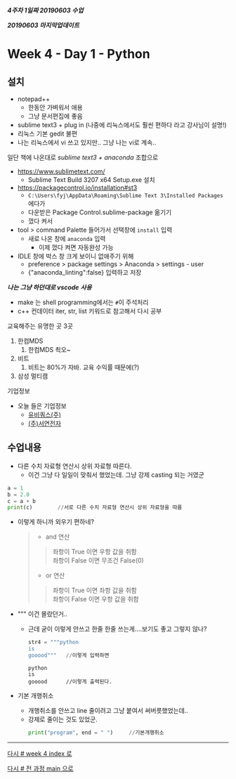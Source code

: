 ***4주차 1일짜 20190603 수업***

***20190603 마지막업데이트***

# Week 4 - Day 1 - Python

<!-- >**별딱지! 요약 오늘 중요한거 정리**
>> -->

## 설치

* notepad++
  * 한동안 가벼워서 애용 
  * 그냥 문서편집에 좋음
* sublime text3 + plug in (나중에 리눅스에서도 훨씬 편하다 라고 강사님이 설명!)
* 리눅스 기본 gedit 불편
* 나는 리눅스에서 vi 쓰고 있지만.. 그냥 나는 vi로 계속..

일단 책에 나온대로 *sublime text3 + anaconda* 조합으로

* https://www.sublimetext.com/
  * Sublime Text Build 3207 x64 Setup.exe 설치
* https://packagecontrol.io/installation#st3
  * `C:\Users\fyj\AppData\Roaming\Sublime Text 3\Installed Packages` 에다가
  * 다운받은 Package Control.sublime-package 옮기기
  * 껐다 켜서
* tool > command Palette 들어가서 선택창에 `install` 입력
  * 새로 나온 창에 `anaconda` 입력
    * 이제 껐다 켜면 자동완성 가능
* IDLE 창에 박스 창 크게 보이니 없애주기 위해 
  * preference > package settings > Anaconda > settings - user
  * {"anaconda_linting":false} 입력하고 저장 

***나는 그냥 하던대로 vscode 사용***

* make 는 shell programming에서는 `#`이 주석처리
* c++ 컨데이터 iter, str, list 키워드로 참고해서 다시 공부

교육해주는 유명한 곳 3곳

1. 한컴MDS
   1. 한컴MDS 쵝오~
2. 비트
   1. 비트는 80%가 자바. 교육 수익률 때문에(?)
3. 삼성 멀티캠


기업정보

* 오늘 들은 기업정보
  * [유비쿼스(주)](https://www.jobplanet.co.kr/companies/60029/landing/%EC%9C%A0%EB%B9%84%EC%BF%BC%EC%8A%A4)
  * [(주)서연전자](https://www.jobplanet.co.kr/companies/82412/reviews/%EC%84%9C%EC%97%B0%EC%A0%84%EC%9E%90)

## 수업내용

* 다른 수치 자료형 연산시 상위 자료형 따른다.
  * 이건 그냥 다 일일이 맞춰서 했었는데. 그냥 강제 casting 되는 거였군
```python
a = 1
b = 2.0
c = a + b
print(c)        //서로 다른 수치 자료형 연산시 상위 자료형을 따름
```

* 이렇게 하니까 외우기 편하네?
    >* and 연산 
    >>좌항이 True 이면 우항 값을 취함  
    >>좌항이 False 이면 무조건 False(0)
    >
    >* or 연산
    >>좌항이 True 이면 좌항 값을 취함  
    >>좌항이 False 이면 우항 값을 취함
    >  

* """ 이건 몰랐던거..
  * 근데 굳이 이렇게 안쓰고 한줄 한줄 쓰는게....보기도 좋고 그렇지 않나?
    ```python
    str4 = """python
    is
    gooood"""   //이렇게 입력하면
    ```
    ```
    python
    is
    gooood      //이렇게 출력된다.
    ```

* 기본 개행취소
  * 개행취소를 안쓰고 line 줄이려고 그냥 붙여서 써버릇했었는데..
  * 강제로 줄이는 것도 있었군.
    ```python
    print("program", end = " ")     //기본개행취소
    ```



---

[다시 # week 4 index 로](../w04.md)

[다시 # 전 과정 main 으로](../../README.md)
